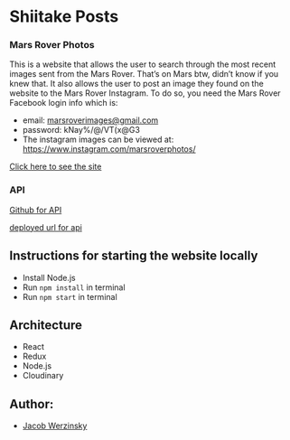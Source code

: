 # Shiitake Posts

### Mars Rover Photos
This is a website that allows the user to search through the most recent images sent from the Mars Rover. That’s on Mars btw, didn’t know if you knew that. It also allows the user to post an image they found on the website to the Mars Rover Instagram. To do so, you need the Mars Rover Facebook login info which is:

- email: marsroverimages@gmail.com
- password: kNay%/@/VT(x@G3
- The instagram images can be viewed at: https://www.instagram.com/marsroverphotos/

[Click here to see the site](https://relaxed-biscochitos-cb229e.netlify.app)

### API

[Github for API](https://github.com/jts307/marsRoverPhotos-api)

[deployed url for api](https://mars-rover-instagram.herokuapp.com/)

## Instructions for starting the website locally

- Install Node.js
- Run `npm install` in terminal
- Run `npm start` in terminal

## Architecture

- React 
- Redux
- Node.js
- Cloudinary

## Author: 
- [Jacob Werzinsky](https://github.com/jts307)
